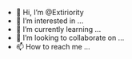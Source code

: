 - 👋 Hi, I’m @Extiriority
- 👀 I’m interested in ...
- 🌱 I’m currently learning ...
- 💞️ I’m looking to collaborate on ...
- 📫 How to reach me ...

<!---
Extiriority/Extiriority is a ✨ special ✨ repository because its `README.md` (this file) appears on your GitHub profile.
You can click the Preview link to take a look at your changes.
--->
